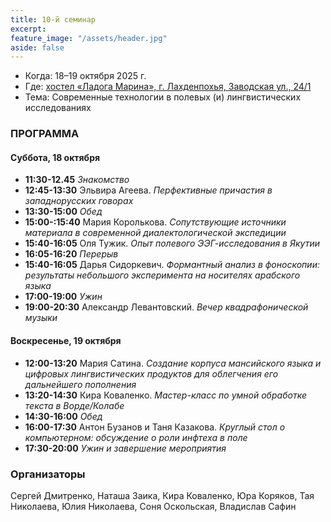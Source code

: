 ```yaml
---
title: 10-й семинар
excerpt: 
feature_image: "/assets/header.jpg"
aside: false
---
```


- Когда: 18–19 октября 2025 г.
- Где: [хостел «Ладога Марина», г. Лахденпохья, Заводская ул., 24/1](https://yandex.ru/maps/org/ladoga_marina/89517754668/)
- Тема: Современные технологии в полевых (и) лингвистических исследованиях

### ПРОГРАММА
 
#### Суббота, 18 октября

- **11:30-12.45** _Знакомство_
- **12:45-13:30** Эльвира Агеева. _Перфективные причастия в западнорусских говорах_
- **13:30-15:00** _Обед_
- **15:00-:15:40** Мария Королькова. _Сопутствующие источники материала в современной диалектологической экспедиции_
- **15:40-16:05** Оля Тужик. _Опыт полевого ЭЭГ-исследования в Якутии_
- **16:05-16:20** _Перерыв_
- **15:40-16:05** Дарья Сидоркевич. _Формантный анализ в фоноскопии: результаты небольшого эксперимента на носителях арабского языка_ 
- **17:00-19:00** _Ужин_
- **19:00-20:30** Александр Левантовский. _Вечер квадрафонической музыки_

#### Воскресенье, 19 октября

- **12:00-13:20** Мария Сатина. _Создание корпуса мансийского языка и цифровых лингвистических продуктов для облегчения его дальнейшего пополнения_
- **13:20-14:30** Кира Коваленко. _Мастер-класс по умной обработке текста в Ворде/Колабе_
- **14:30-16:00** _Обед_
- **16:00-17:30** Антон Бузанов и Таня Казакова. _Круглый стол о компьютерном: обсуждение о роли инфтеха в поле_
- **17:30-20:00** _Ужин и завершение мероприятия_

### Организаторы

Сергей Дмитренко, Наташа Заика, Кира Коваленко, Юра Коряков, Тая Николаева, Юлия Николаева, Соня Оскольская, Владислав Сафин
